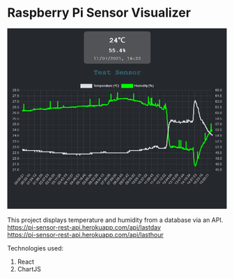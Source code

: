 # Raspberry Pi Sensor Visualizer

![image](https://github.com/techdude101/pi-sensor-visualizer/blob/main/screenshot.png)

This project displays temperature and humidity from a database via an API.  
https://pi-sensor-rest-api.herokuapp.com/api/lastday  
https://pi-sensor-rest-api.herokuapp.com/api/lasthour  

Technologies used:  
1. React
2. ChartJS

